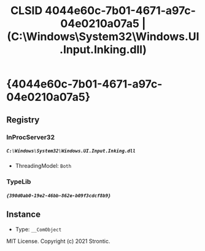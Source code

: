 ﻿---
title: "CLSID 4044e60c-7b01-4671-a97c-04e0210a07a5 | (C:\\Windows\\System32\\Windows.UI.Input.Inking.dll)"
excerpt: What is COM-Object CLSID 4044e60c-7b01-4671-a97c-04e0210a07a5?
---

# {4044e60c-7b01-4671-a97c-04e0210a07a5}


## Registry


### InProcServer32

##### `C:\Windows\System32\Windows.UI.Input.Inking.dll`
* ThreadingModel: `Both`

### TypeLib

##### `{390d0ab0-19e2-46bb-862e-b09f3cdcf8b9}`

## Instance

* Type: `__ComObject`

MIT License. Copyright (c) 2021 Strontic.


